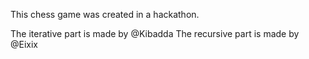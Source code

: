 This chess game was created in a hackathon.

The iterative part is made by @Kibadda
The recursive part is made by @Eixix
